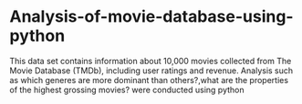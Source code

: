 # Analysis-of-movie-database-using-python
This data set contains information about 10,000 movies collected from The Movie Database (TMDb), including user ratings and revenue.
Analysis such as which generes are more dominant than others?,what are the properties of the highest grossing movies? were conducted using python
